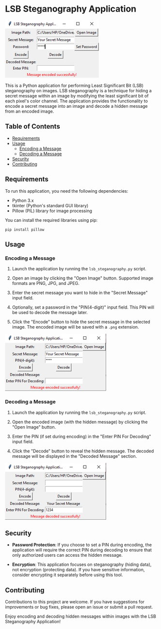 # LSB Steganography Application

![Steganography](https://github.com/Mohamed-Ashik-S/Image-Steganography/raw/main/encoding_image.png)

This is a Python application for performing Least Significant Bit (LSB) steganography on images. LSB steganography is a technique for hiding a secret message within an image by modifying the least significant bit of each pixel's color channel. The application provides the functionality to encode a secret message into an image and decode a hidden message from an encoded image.

## Table of Contents

- [Requirements](#requirements)
- [Usage](#usage)
  - [Encoding a Message](#encoding-a-message)
  - [Decoding a Message](#decoding-a-message)
- [Security](#security)
- [Contributing](#contributing)

## Requirements

To run this application, you need the following dependencies:

- Python 3.x
- tkinter (Python's standard GUI library)
- Pillow (PIL) library for image processing

You can install the required libraries using pip:
```
pip install pillow
```
## Usage

### Encoding a Message

1. Launch the application by running the `lsb_steganography.py` script.

2. Open an image by clicking the "Open Image" button. Supported image formats are PNG, JPG, and JPEG.

3. Enter the secret message you want to hide in the "Secret Message" input field.

4. Optionally, set a password in the "PIN(4-digit)" input field. This PIN will be used to decode the message later.

5. Click the "Encode" button to hide the secret message in the selected image. The encoded image will be saved with a `.png` extension.

![Encoding](https://github.com/Mohamed-Ashik-S/Image-Steganography/blob/main/image_encoding.png)

### Decoding a Message

1. Launch the application by running the `lsb_steganography.py` script.

2. Open the encoded image (with the hidden message) by clicking the "Open Image" button.

3. Enter the PIN (if set during encoding) in the "Enter PIN For Decoding" input field.

4. Click the "Decode" button to reveal the hidden message. The decoded message will be displayed in the "Decoded Message" section.

![Decoding](https://github.com/Mohamed-Ashik-S/Image-Steganography/blob/main/Image_Decoding.png)

## Security

- **Password Protection**: If you choose to set a PIN during encoding, the application will require the correct PIN during decoding to ensure that only authorized users can access the hidden message.

- **Encryption**: This application focuses on steganography (hiding data), not encryption (protecting data). If you have sensitive information, consider encrypting it separately before using this tool.

## Contributing

Contributions to this project are welcome. If you have suggestions for improvements or bug fixes, please open an issue or submit a pull request.

Enjoy encoding and decoding hidden messages within images with the LSB Steganography Application!
